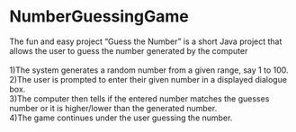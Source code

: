 # NumberGuessingGame
 The fun and easy project “Guess the Number” is a short Java project that allows the user to guess the number generated by the computer<br/><br/>
  1)The system generates a random number from a given range, say 1 to 100.<br/>
  2)The user is prompted to enter their given number in a displayed dialogue box.<br/>
  3)The computer then tells if the entered number matches the guesses number or it is higher/lower than the generated number.<br/>
  4)The game continues under the user guessing the number.
